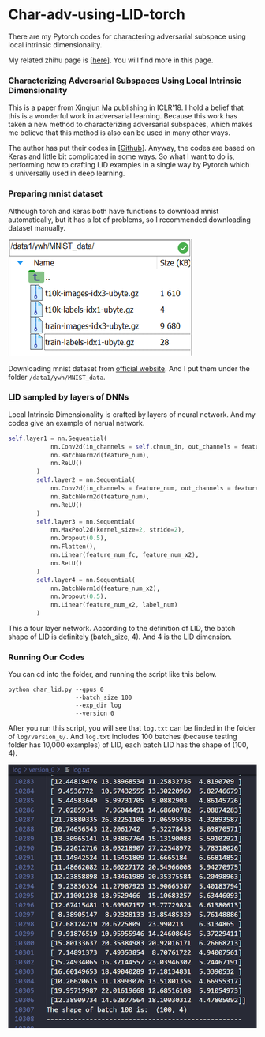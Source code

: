 # Char-adv-using-LID-torch
There are my Pytorch codes for charactering adversarial subspace using local intrinsic dimensionality.

My related zhihu page is [[here](https://zhuanlan.zhihu.com/p/365307057)]. You will find more in this page.



### Characterizing Adversarial Subspaces Using Local Intrinsic  Dimensionality
This is a paper from [Xingjun Ma](http://xingjunma.com/) publishing in ICLR'18. I hold a belief that this is a wonderful work in adversarial learning. Because this work has taken a new method to characterizing adversarial subspaces, which makes me believe that this method is also can be used in many other ways.

The author has put their codes in [[Github](https://github.com/xingjunm/lid_adversarial_subspace_detection)]. Anyway, the codes are based on Keras and little bit complicated in some ways. So what I want to do is, performing how to crafting LID examples in a single way by Pytorch which is universally used in deep learning.

### Preparing mnist dataset

Although torch and keras both have functions to download mnist automatically, but it has a lot of problems, so I recommended downloading dataset manually. 

![](assets/mnist_ex.png)

Downloading mnist dataset from [official website](http://yann.lecun.com/exdb/mnist/). And I put them under the folder `/data1/ywh/MNIST_data`.

### LID sampled by layers of DNNs 

Local Intrinsic  Dimensionality is crafted by layers of neural network. And my codes give an example of nerual network. 

```python
self.layer1 = nn.Sequential(
            nn.Conv2d(in_channels = self.chnum_in, out_channels = feature_num, kernel_size=3),
            nn.BatchNorm2d(feature_num),
            nn.ReLU()
        )
        self.layer2 = nn.Sequential(
            nn.Conv2d(in_channels = feature_num, out_channels = feature_num, kernel_size=3),
            nn.BatchNorm2d(feature_num),
            nn.ReLU()
        )
        self.layer3 = nn.Sequential(
            nn.MaxPool2d(kernel_size=2, stride=2),
            nn.Dropout(0.5),  
            nn.Flatten(),  
            nn.Linear(feature_num_fc, feature_num_x2),            
            nn.ReLU()
        )
        self.layer4 = nn.Sequential(
            nn.BatchNorm1d(feature_num_x2), 
            nn.Dropout(0.5),  
            nn.Linear(feature_num_x2, label_num)
        )
```

This a four layer network. According to the definition of LID, the batch shape of LID is definitely (batch_size, 4). And 4 is the LID dimension.

### Running Our Codes

You can cd into the folder, and running the script like this below.

```shell
python char_lid.py --gpus 0
                   --batch_size 100
                   --exp_dir log
                   --version 0
```

After you run this script,  you will see that `log.txt` can be finded in the folder of `log/version_0/`. And `log.txt` includes 100 batches (because testing folder has 10,000 examples) of LID, each batch LID has the shape of (100, 4).

![](assets/resultlid.png)

